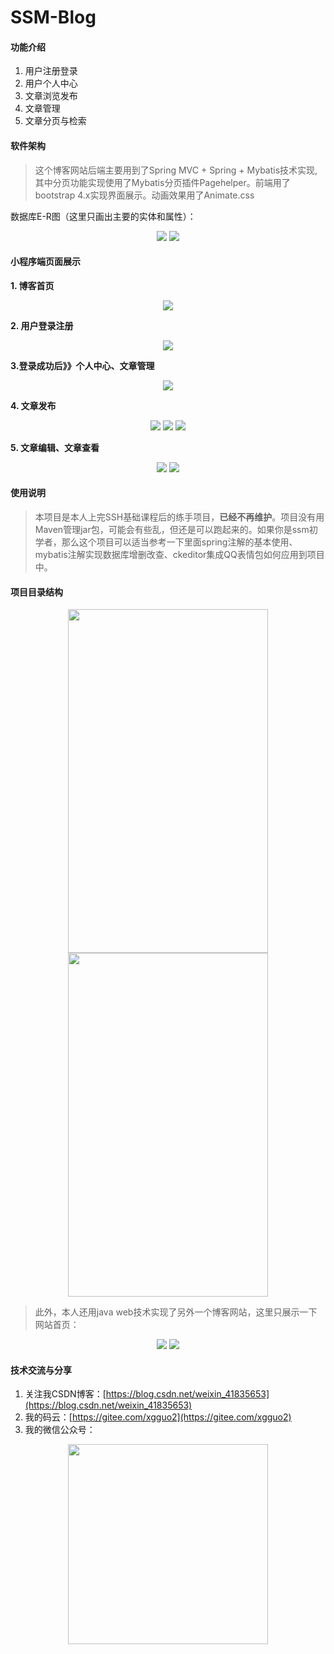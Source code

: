 # SSM-Blog

#### 功能介绍

 1. 用户注册登录
 2. 用户个人中心
 4. 文章浏览发布
 5. 文章管理
 6. 文章分页与检索

#### 软件架构

> 这个博客网站后端主要用到了Spring MVC + Spring + Mybatis技术实现,其中分页功能实现使用了Mybatis分页插件Pagehelper。前端用了bootstrap 4.x实现界面展示。动画效果用了Animate.css

数据库E-R图（这里只画出主要的实体和属性）：

<div align = "center">
<img src="https://gitee.com/xgguo2/SellBookMiniProgram/raw/master/README-IMG/er1.png">
<img src="https://gitee.com/xgguo2/SellBookMiniProgram/raw/master/README-IMG/er2.png">
</div>

#### 小程序端页面展示

**1. 博客首页**
<div style="display:bolck;" align = "center">
<img src="https://gitee.com/xgguo2/SellBookMiniProgram/raw/master/README-IMG/index.PNG">
</div>

**2. 用户登录注册**

<div style="display:bolck;" align = "center">
<img src="https://gitee.com/xgguo2/SellBookMiniProgram/raw/master/README-IMG/login-register.png">
</div>

**3.登录成功后》》个人中心、文章管理**
<div style="display:bolck;" align = "center">
<img src="https://gitee.com/xgguo2/SellBookMiniProgram/raw/master/README-IMG/persional.PNG">
</div>


 **4. 文章发布**
<div align = "center">
<img src="https://gitee.com/xgguo2/SellBookMiniProgram/raw/master/README-IMG/add-article.PNG">
<img src="https://gitee.com/xgguo2/SellBookMiniProgram/raw/master/README-IMG/add-article1.PNG">
<img src="https://gitee.com/xgguo2/SellBookMiniProgram/raw/master/README-IMG/add-article3.PNG">
</div>

 **5. 文章编辑、文章查看**
<div style="display:bolck;" align = "center">
<img src="https://gitee.com/xgguo2/SellBookMiniProgram/raw/master/README-IMG/edit.PNG">
<img src="https://gitee.com/xgguo2/SellBookMiniProgram/raw/master/README-IMG/show-article.PNG">
</div>


#### 使用说明

> 本项目是本人上完SSH基础课程后的练手项目，**已经不再维护**。项目没有用Maven管理jar包，可能会有些乱，但还是可以跑起来的。如果你是ssm初学者，那么这个项目可以适当参考一下里面spring注解的基本使用、mybatis注解实现数据库增删改查、ckeditor集成QQ表情包如何应用到项目中。

#### 项目目录结构
<div style="display:bolck;" align = "center">
<img src="https://gitee.com/xgguo2/SellBookMiniProgram/raw/master/README-IMG/pro-dir.png" width="320px" height="550px">
<img src="https://gitee.com/xgguo2/SellBookMiniProgram/raw/master/README-IMG/pro-dir1.png" width="320px" height="550px">
</div>

> 此外，本人还用java web技术实现了另外一个博客网站，这里只展示一下网站首页：

<div style="display:bolck;" align = "center">
<img src="https://gitee.com/xgguo2/SellBookMiniProgram/raw/master/README-IMG/show-another.PNG">
<img src="https://gitee.com/xgguo2/SellBookMiniProgram/raw/master/README-IMG/show-another1.PNG" >
</div>

#### 技术交流与分享

1. 关注我CSDN博客：[https://blog.csdn.net/weixin_41835653](https://blog.csdn.net/weixin_41835653)
2. 我的码云：[https://gitee.com/xgguo2](https://gitee.com/xgguo2)
3. 我的微信公众号：
<div style="display:bolck;" align = "center">
<img src="https://gitee.com/xgguo2/SellBookMiniProgram/raw/master/README-IMG/qrcode_for_gh_85b4e890d98b_258.jpg" width="320px" height="320px">
</div>